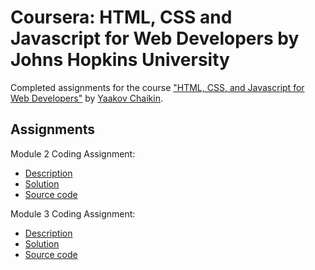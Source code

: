 # Coursera: HTML, CSS and Javascript for Web Developers by Johns Hopkins University

Completed assignments for the course ["HTML, CSS, and Javascript for Web Developers"](https://www.coursera.org/learn/html-css-javascript-for-web-developers) by [Yaakov Chaikin](https://www.coursera.org/instructor/yaakov-chaikin).

## Assignments
Module 2 Coding Assignment:
- [Description](https://github.com/jhu-ep-coursera/fullstack-course4/blob/master/assignments/assignment2/Assignment-2.md)
- [Solution](https://johnnymzimmer.github.io/html-css-js-coursera/module-2-solution)
- [Source code](https://github.com/johnnymzimmer/html-css-js-coursera/tree/gh-pages/module-2-solution)

Module 3 Coding Assignment:
- [Description](https://github.com/jhu-ep-coursera/fullstack-course4/blob/master/assignments/assignment3/Assignment-3.md)
- [Solution](https://johnnymzimmer.github.io/html-css-js-coursera/module-3-solution)
- [Source code](https://github.com/johnnymzimmer/html-css-js-coursera/tree/gh-pages/module-3-solution)
